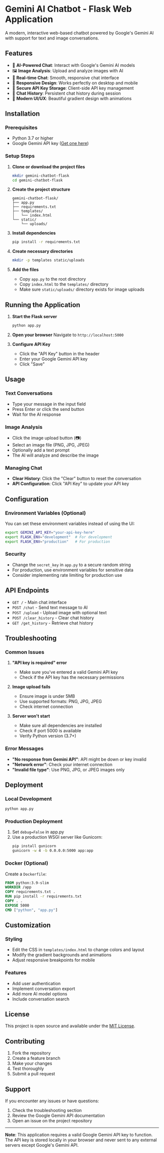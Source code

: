 # Gemini AI Chatbot - Flask Web Application

A modern, interactive web-based chatbot powered by Google's Gemini AI with support for text and image conversations.

## Features

- 🤖 **AI-Powered Chat**: Interact with Google's Gemini AI models
- 🖼️ **Image Analysis**: Upload and analyze images with AI
- 💬 **Real-time Chat**: Smooth, responsive chat interface
- 📱 **Responsive Design**: Works perfectly on desktop and mobile
- 🔐 **Secure API Key Storage**: Client-side API key management
- 📝 **Chat History**: Persistent chat history during session
- 🎨 **Modern UI/UX**: Beautiful gradient design with animations

## Installation

### Prerequisites
- Python 3.7 or higher
- Google Gemini API key ([Get one here](https://ai.google.dev/))

### Setup Steps

1. **Clone or download the project files**
   ```bash
   mkdir gemini-chatbot-flask
   cd gemini-chatbot-flask
   ```

2. **Create the project structure**
   ```
   gemini-chatbot-flask/
   ├── app.py
   ├── requirements.txt
   ├── templates/
   │   └── index.html
   └── static/
       └── uploads/
   ```

3. **Install dependencies**
   ```bash
   pip install -r requirements.txt
   ```

4. **Create necessary directories**
   ```bash
   mkdir -p templates static/uploads
   ```

5. **Add the files**
   - Copy `app.py` to the root directory
   - Copy `index.html` to the `templates/` directory
   - Make sure `static/uploads/` directory exists for image uploads

## Running the Application

1. **Start the Flask server**
   ```bash
   python app.py
   ```

2. **Open your browser**
   Navigate to `http://localhost:5000`

3. **Configure API Key**
   - Click the "API Key" button in the header
   - Enter your Google Gemini API key
   - Click "Save"

## Usage

### Text Conversations
- Type your message in the input field
- Press Enter or click the send button
- Wait for the AI response

### Image Analysis
- Click the image upload button (📷)
- Select an image file (PNG, JPG, JPEG)
- Optionally add a text prompt
- The AI will analyze and describe the image

### Managing Chat
- **Clear History**: Click the "Clear" button to reset the conversation
- **API Configuration**: Click "API Key" to update your API key

## Configuration

### Environment Variables (Optional)
You can set these environment variables instead of using the UI:

```bash
export GEMINI_API_KEY="your-api-key-here"
export FLASK_ENV="development"  # For development
export FLASK_ENV="production"   # For production
```

### Security
- Change the `secret_key` in `app.py` to a secure random string
- For production, use environment variables for sensitive data
- Consider implementing rate limiting for production use

## API Endpoints

- `GET /` - Main chat interface
- `POST /chat` - Send text message to AI
- `POST /upload` - Upload image with optional text
- `POST /clear_history` - Clear chat history
- `GET /get_history` - Retrieve chat history

## Troubleshooting

### Common Issues

1. **"API key is required" error**
   - Make sure you've entered a valid Gemini API key
   - Check if the API key has the necessary permissions

2. **Image upload fails**
   - Ensure image is under 5MB
   - Use supported formats: PNG, JPG, JPEG
   - Check internet connection

3. **Server won't start**
   - Make sure all dependencies are installed
   - Check if port 5000 is available
   - Verify Python version (3.7+)

### Error Messages
- **"No response from Gemini API"**: API might be down or key invalid
- **"Network error"**: Check your internet connection
- **"Invalid file type"**: Use PNG, JPG, or JPEG images only

## Deployment

### Local Development
```bash
python app.py
```

### Production Deployment
1. Set `debug=False` in app.py
2. Use a production WSGI server like Gunicorn:
   ```bash
   pip install gunicorn
   gunicorn -w 4 -b 0.0.0.0:5000 app:app
   ```

### Docker (Optional)
Create a `Dockerfile`:
```dockerfile
FROM python:3.9-slim
WORKDIR /app
COPY requirements.txt .
RUN pip install -r requirements.txt
COPY . .
EXPOSE 5000
CMD ["python", "app.py"]
```

## Customization

### Styling
- Edit the CSS in `templates/index.html` to change colors and layout
- Modify the gradient backgrounds and animations
- Adjust responsive breakpoints for mobile

### Features
- Add user authentication
- Implement conversation export
- Add more AI model options
- Include conversation search

## License

This project is open source and available under the [MIT License](LICENSE).

## Contributing

1. Fork the repository
2. Create a feature branch
3. Make your changes
4. Test thoroughly
5. Submit a pull request

## Support

If you encounter any issues or have questions:
1. Check the troubleshooting section
2. Review the Google Gemini API documentation
3. Open an issue on the project repository

---

**Note**: This application requires a valid Google Gemini API key to function. The API key is stored locally in your browser and never sent to any external servers except Google's Gemini API.